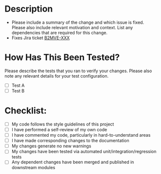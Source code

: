 # Description
- Please include a summary of the change and which issue is fixed. Please also include relevant motivation and context. List any dependencies that are required for this change.
- Fixes Jira ticket [B2MVE-XXX](https://bleeptv.atlassian.net/browse/B2MVE-XXX)

# How Has This Been Tested?
Please describe the tests that you ran to verify your changes. Please also note any relevant details for your test configuration.
- [ ] Test A
- [ ] Test B

# Checklist:
- [ ] My code follows the style guidelines of this project
- [ ] I have performed a self-review of my own code
- [ ] I have commented my code, particularly in hard-to-understand areas
- [ ] I have made corresponding changes to the documentation
- [ ] My changes generate no new warnings
- [ ] My changes have been tested via automated unit/integration/regression tests
- [ ] Any dependent changes have been merged and published in downstream modules
